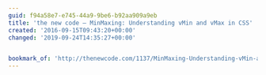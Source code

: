 ```yaml
---
guid: f94a58e7-e745-44a9-9be6-b92aa909a9eb
title: 'the new code – MinMaxing: Understanding vMin and vMax in CSS'
created: '2016-09-15T09:43:20+00:00'
changed: '2019-09-24T14:35:27+00:00'


bookmark_of: 'http://thenewcode.com/1137/MinMaxing-Understanding-vMin-and-vMax-in-CSS'
---
```





